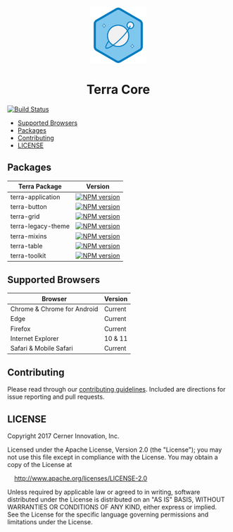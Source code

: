 <!-- Logo -->
<p align="center">
  <img height="128" width="128" src="https://github.com/cerner/terra-core/raw/master/terra.svg">
</p>

<!-- Name -->
<h1 align="center">
  Terra Core
</h1>

[![Build Status](https://travis-ci.org/cerner/terra-core.svg?branch=master)](https://travis-ci.org/cerner/terra-core)

- [Supported Browsers](#supported-browsers)
- [Packages](#packages)
- [Contributing](#contributing)
- [LICENSE](#license)

## Packages

| Terra Package      | Version |
|--------------------|---------|
| terra-application  | [![NPM version](http://img.shields.io/npm/v/terra-application.svg)](https://www.npmjs.org/package/terra-application) |
| terra-button       | [![NPM version](http://img.shields.io/npm/v/terra-button.svg)](https://www.npmjs.org/package/terra-button) |
| terra-grid         | [![NPM version](http://img.shields.io/npm/v/terra-grid.svg)](https://www.npmjs.org/package/terra-grid) |
| terra-legacy-theme | [![NPM version](http://img.shields.io/npm/v/terra-legacy-theme.svg)](https://www.npmjs.org/package/terra-legacy-theme) |
| terra-mixins       | [![NPM version](http://img.shields.io/npm/v/terra-mixins.svg)](https://www.npmjs.org/package/terra-mixins) |
| terra-table        | [![NPM version](http://img.shields.io/npm/v/terra-table.svg)](https://www.npmjs.org/package/terra-table) |
| terra-toolkit      | [![NPM version](http://img.shields.io/npm/v/terra-toolkit.svg)](https://www.npmjs.org/package/terra-toolkit) |

## Supported Browsers

| Browser                     | Version |
|-----------------------------|---------|
| Chrome & Chrome for Android | Current |
| Edge                        | Current |
| Firefox                     | Current |
| Internet Explorer           | 10 & 11 |
| Safari & Mobile Safari      | Current |

## Contributing

Please read through our [contributing guidelines](CONTRIBUTING.md). Included are directions for issue reporting and pull requests.

## LICENSE

Copyright 2017 Cerner Innovation, Inc.

Licensed under the Apache License, Version 2.0 (the "License"); you may not use this file except in compliance with the License. You may obtain a copy of the License at

&nbsp;&nbsp;&nbsp;&nbsp;http://www.apache.org/licenses/LICENSE-2.0

Unless required by applicable law or agreed to in writing, software distributed under the License is distributed on an "AS IS" BASIS, WITHOUT WARRANTIES OR CONDITIONS OF ANY KIND, either express or implied. See the License for the specific language governing permissions and limitations under the License.

